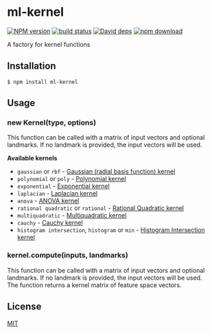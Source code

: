 # ml-kernel

  [![NPM version][npm-image]][npm-url]
  [![build status][travis-image]][travis-url]
  [![David deps][david-image]][david-url]
  [![npm download][download-image]][download-url]

A factory for kernel functions

## Installation

`$ npm install ml-kernel`

## Usage

### new Kernel(type, options)

This function can be called with a matrix of input vectors
and optional landmarks. If no landmark is provided, the input vectors will be used.

__Available kernels__

* `gaussian` or `rbf` - [Gaussian (radial basis function) kernel](https://github.com/mljs/gaussian-kernel)
* `polynomial` or `poly` - [Polynomial kernel](https://github.com/mljs/polynomial-kernel)
* `exponential` - [Exponential kernel](http://crsouza.com/2010/03/kernel-functions-for-machine-learning-applications/#exponential)
* `laplacian` - [Laplacian kernel](http://crsouza.com/2010/03/kernel-functions-for-machine-learning-applications/#laplacian)
* `anova` - [ANOVA kernel](http://crsouza.com/2010/03/kernel-functions-for-machine-learning-applications/#anova)
* `rational quadratic` or `rational` - [Rational Quadratic kernel](http://crsouza.com/2010/03/kernel-functions-for-machine-learning-applications/#rational)
* `multiquadratic` - [Multiquadratic kernel](http://crsouza.com/2010/03/kernel-functions-for-machine-learning-applications/#multiquadric)
* `cauchy` - [Cauchy kernel](http://crsouza.com/2010/03/kernel-functions-for-machine-learning-applications/#cauchy)
* `histogram intersection`, `histogram` or `min` - [Histogram Intersection kernel](http://crsouza.com/2010/03/kernel-functions-for-machine-learning-applications/#histogram)

### kernel.compute(inputs, landmarks)

This function can be called with a matrix of input vectors and optional landmarks.
If no landmark is provided, the input vectors will be used.  
The function returns a kernel matrix of feature space vectors.

## License

  [MIT](./LICENSE)

[npm-image]: https://img.shields.io/npm/v/ml-kernel.svg?style=flat-square
[npm-url]: https://npmjs.org/package/ml-kernel
[travis-image]: https://img.shields.io/travis/mljs/kernel/master.svg?style=flat-square
[travis-url]: https://travis-ci.org/mljs/kernel
[david-image]: https://img.shields.io/david/mljs/kernel.svg?style=flat-square
[david-url]: https://david-dm.org/mljs/kernel
[download-image]: https://img.shields.io/npm/dm/ml-kernel.svg?style=flat-square
[download-url]: https://npmjs.org/package/ml-kernel
